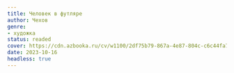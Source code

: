 ```yaml
---
title: Человек в футляре
author: Чехов
genre:
- художка
status: readed
cover: https://cdn.azbooka.ru/cv/w1100/2df75b79-867a-4e87-804c-c6c44fa731dd.jpg
date: 2023-10-16
headless: true
---
```


